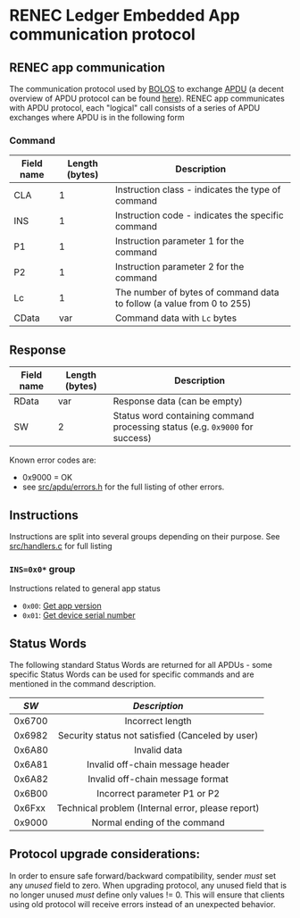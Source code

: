 # RENEC Ledger Embedded App communication protocol

## RENEC app communication

The communication protocol used by [BOLOS](https://developers.ledger.com/docs/embedded-app/bolos-introduction/) to exchange [APDU](https://en.wikipedia.org/wiki/Smart_card_application_protocol_data_unit) (a decent overview of APDU protocol can be found [here](http://cardwerk.com/smart-card-standard-iso7816-4-section-5-basic-organizations/#chap5_4)). RENEC app communicates with APDU protocol, each "logical" call consists of a series of APDU exchanges where APDU is in the following form

### Command

| Field name | Length (bytes) | Description                                                           |
| ---------- | -------------- | --------------------------------------------------------------------- |
| CLA        | 1              | Instruction class - indicates the type of command                     |
| INS        | 1              | Instruction code - indicates the specific command                     |
| P1         | 1              | Instruction parameter 1 for the command                               |
| P2         | 1              | Instruction parameter 2 for the command                               |
| Lc         | 1              | The number of bytes of command data to follow (a value from 0 to 255) |
| CData      | var            | Command data with `Lc` bytes                                          |

## Response

| Field name | Length (bytes) | Description                                                                  |
| ---------- | -------------- | ---------------------------------------------------------------------------- |
| RData      | var            | Response data (can be empty)                                                 |
| SW         | 2              | Status word containing command processing status (e.g. `0x9000` for success) |

Known error codes are:

- 0x9000 = OK
- see [src/apdu/errors.h](../src/apdu/errors.h) for the full listing of other errors.

## Instructions

Instructions are split into several groups depending on their purpose. See [src/handlers.c](../src/handlers.c) for full listing

### `INS=0x0*` group

Instructions related to general app status

- `0x00`: [Get app version](ins_get_app_version.md)
- `0x01`: [Get device serial number](ins_get_serial_number.md)

## Status Words

The following standard Status Words are returned for all APDUs - some specific Status Words can be used for specific commands and are mentioned in the command description.

| _SW_   |                   _Description_                   |
| ------ | :-----------------------------------------------: |
| 0x6700 |                 Incorrect length                  |
| 0x6982 | Security status not satisfied (Canceled by user)  |
| 0x6A80 |                   Invalid data                    |
| 0x6A81 |         Invalid off-chain message header          |
| 0x6A82 |         Invalid off-chain message format          |
| 0x6B00 |           Incorrect parameter P1 or P2            |
| 0x6Fxx | Technical problem (Internal error, please report) |
| 0x9000 |           Normal ending of the command            |

## Protocol upgrade considerations:

In order to ensure safe forward/backward compatibility, sender _must_ set any _unused_ field to zero. When upgrading protocol, any unused field that is no longer unused _must_ define only values != 0. This will ensure that clients using old protocol will receive errors instead of an unexpected behavior.
